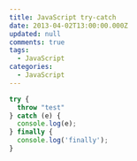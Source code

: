 ```yaml
---
title: JavaScript try-catch
date: 2013-04-02T13:00:00.000Z
updated: null
comments: true
tags:
  - JavaScript
categories:
  - JavaScript
---
```


<!--more-->

```js
try {
  throw "test"
} catch (e) {
  console.log(e);
} finally {
  console.log('finally');
}
```
